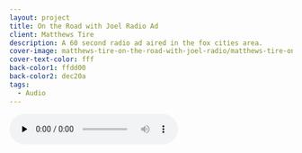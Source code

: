 ```yaml
---
layout: project
title: On the Road with Joel Radio Ad
client: Matthews Tire
description: A 60 second radio ad aired in the fox cities area.
cover-image: matthews-tire-on-the-road-with-joel-radio/matthews-tire-on-the-road-with-joel-radio-cover
cover-text-color: fff
back-color1: ffdd00
back-color2: dec20a
tags:
  - Audio
---
```


<div class="audio-box">
  <audio controls controlsList="nodownload" preload="none">
    <source src="/audio/matthews-tire-on-the-road-with-joel-radio/matthews-tire-on-the-road-with-joel-radio.mp3" type="audio/mpeg">
  Your browser does not support the audio element.
  </audio>
</div>
